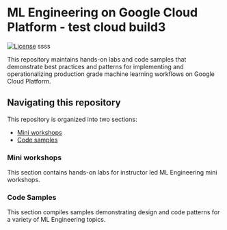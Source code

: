 # ML Engineering on Google Cloud Platform - test cloud build3

[![License](https://img.shields.io/badge/License-Apache%202.0-blue.svg)](LICENSE)
ssss

This repository maintains hands-on labs and code samples that demonstrate best practices and patterns for implementing and operationalizing production grade machine learning workflows on Google Cloud Platform. 

## Navigating this repository
This repository is organized into two sections:
- [Mini workshops](./workshops/)
- [Code samples](./examples/)


### Mini workshops
This section contains hands-on labs for instructor led ML Engineering mini workshops. 

### Code Samples
This section compiles  samples demonstrating design and code patterns for a variety of ML Engineering topics. 



